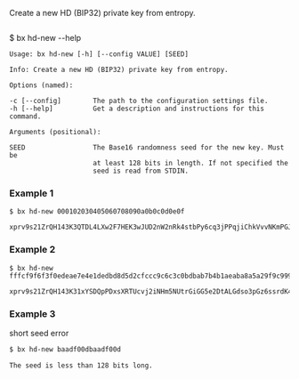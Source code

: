 Create a new HD (BIP32) private key from entropy.   
```sh
```
$ bx hd-new --help
```
Usage: bx hd-new [-h] [--config VALUE] [SEED]                            

Info: Create a new HD (BIP32) private key from entropy.                  

Options (named):

-c [--config]        The path to the configuration settings file.        
-h [--help]          Get a description and instructions for this command.

Arguments (positional):

SEED                 The Base16 randomness seed for the new key. Must be 
                     at least 128 bits in length. If not specified the   
                     seed is read from STDIN.  
```
### Example 1
```
$ bx hd-new 000102030405060708090a0b0c0d0e0f
```
```
xprv9s21ZrQH143K3QTDL4LXw2F7HEK3wJUD2nW2nRk4stbPy6cq3jPPqjiChkVvvNKmPGJxWUtg6LnF5kejMRNNU3TGtRBeJgk33yuGBxrMPHi
```
### Example 2
```
$ bx hd-new fffcf9f6f3f0edeae7e4e1dedbd8d5d2cfccc9c6c3c0bdbab7b4b1aeaba8a5a29f9c999693908d8a8784817e7b7875726f6c696663605d5a5754514e4b484542
```
```
xprv9s21ZrQH143K31xYSDQpPDxsXRTUcvj2iNHm5NUtrGiGG5e2DtALGdso3pGz6ssrdK4PFmM8NSpSBHNqPqm55Qn3LqFtT2emdEXVYsCzC2U
```
### Example 3
short seed error
```sh
$ bx hd-new baadf00dbaadf00d
```
```
The seed is less than 128 bits long.
```